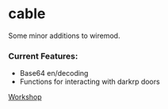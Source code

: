 # cable
Some minor additions to wiremod.

### Current Features:
- Base64 en/decoding
- Functions for interacting with darkrp doors

[Workshop](https://steamcommunity.com/workshop/filedetails/?id=3074390316)
